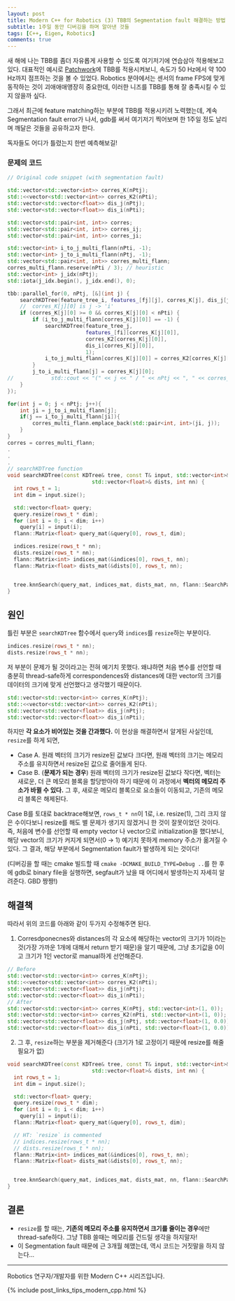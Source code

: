 ```yaml
---
layout: post
title: Modern C++ for Robotics (3) TBB의 Segmentation fault 해결하는 방법 
subtitle: 1주일 동안 디버깅을 하며 알아낸 것들
tags: [C++, Eigen, Robotics]
comments: true
---
```


새 해에 나는 TBB를 좀더 자유롭게 사용할 수 있도록 여기저기에 연습삼아 적용해보고 있다.
대표적인 예시로 [Patchwork](https://github.com/LimHyungTae/patchwork)에 TBB를 적용시켜보니, 속도가 50 Hz에서 약 100 Hz까지 점프하는 것을 볼 수 있었다.
Robotics 분야에서는 센서의 frame FPS에 맞게 동작하는 것이 괴애애애앵장히 중요한데, 이러한 니즈를 TBB를 통해 잘 충족시킬 수 있지 않을까 싶다.

그래서 최근에 feature matching하는 부분에 TBB를 적용시키려 노력했는데, 
계속 Segmentation fault error가 나서, gdb를 써서 여기저기 찍어보며 한 1주일 정도 날리며 깨달은 것들을 공유하고자 한다.

독자들도 어디가 틀렸는지 한번 예측해보길!

### 문제의 코드

```cpp
// Original code snippet (with segmentation fault)

std::vector<std::vector<int>> corres_K(nPtj);
std::<<vector<std::vector<int>> corres_K2(nPti);
std::vector<std::vector<float>> dis_j(nPtj);
std::vector<std::vector<float>> dis_i(nPti);

std::vector<std::pair<int, int>> corres;
std::vector<std::pair<int, int>> corres_ij;
std::vector<std::pair<int, int>> corres_ji;

std::vector<int> i_to_j_multi_flann(nPti, -1);
std::vector<int> j_to_i_multi_flann(nPtj, -1);
std::vector<std::pair<int, int>> corres_multi_flann;
corres_multi_flann.reserve(nPti / 3); // heuristic
std::vector<int> j_idx(nPtj);
std::iota(j_idx.begin(), j_idx.end(), 0);

tbb::parallel_for(0, nPtj, [&](int j) {
    searchKDTree(feature_tree_i, features_[fj][j], corres_K[j], dis_j[j], 1);
    //  corres_K[j][0] is j -> 'i'
    if (corres_K[j][0] >= 0 && corres_K[j][0] < nPti) {
        if (i_to_j_multi_flann[corres_K[j][0]] == -1) {
            searchKDTree(feature_tree_j,
                         features_[fi][corres_K[j][0]],
                         corres_K2[corres_K[j][0]],
                         dis_i[corres_K[j][0]],
                         1);
            i_to_j_multi_flann[corres_K[j][0]] = corres_K2[corres_K[j][0]][0];
        }
        j_to_i_multi_flann[j] = corres_K[j][0];
//            std::cout << "(" << j << " / " << nPtj << ", " << corres_K[j][0] << " / " << nPti << ") " << std::endl;
    }
});

for(int j = 0; j < nPtj; j++){
    int ji = j_to_i_multi_flann[j];
    if(j == i_to_j_multi_flann[ji]){
        corres_multi_flann.emplace_back(std::pair<int, int>(ji, j));
    }
}
corres = corres_multi_flann;
.
.
.
// searchKDTree function
void searchKDTree(const KDTree& tree, const T& input, std::vector<int>& indices,
                           std::vector<float>& dists, int nn) {
  int rows_t = 1;
  int dim = input.size();

  std::vector<float> query;
  query.resize(rows_t * dim);
  for (int i = 0; i < dim; i++)
    query[i] = input(i);
  flann::Matrix<float> query_mat(&query[0], rows_t, dim);

  indices.resize(rows_t * nn);
  dists.resize(rows_t * nn);
  flann::Matrix<int> indices_mat(&indices[0], rows_t, nn);
  flann::Matrix<float> dists_mat(&dists[0], rows_t, nn);


  tree.knnSearch(query_mat, indices_mat, dists_mat, nn, flann::SearchParams(128));
}
```

## 원인 

틀린 부분은 `searchKDTree` 함수에서 `query`와 `indices`를 `resize`하는 부분이다.

```cpp
indices.resize(rows_t * nn);
dists.resize(rows_t * nn);
```

저 부분이 문제가 될 것이라고는 전혀 예기치 못했다. 
왜냐하면 처음 변수를 선언할 때 충분히 thread-safe하게 correspondences와 distances에 대한 vector의 크기를 데이터의 크기에 맞게 선언했다고 생각했기 때문이다.

```cpp
std::vector<std::vector<int>> corres_K(nPtj);
std::<<vector<std::vector<int>> corres_K2(nPti);
std::vector<std::vector<float>> dis_j(nPtj);
std::vector<std::vector<float>> dis_i(nPti); 
```

하지만 **각 요소가 비어있는 것을 간과했다.** 이 현상을 해결하면서 알게된 사실인데, `resize`를 하게 되면,
 
* Case A. 원래 벡터의 크기가 resize된 값보다 크다면, 원래 벡터의 크기는 메모리 주소를 유지하면서 resize된 값으로 줄어들게 된다.
* Case B. (**문제가 되는 경우**) 원래 벡터의 크기가 resize된 값보다 작다면, 벡터는 새로운, 더 큰 메모리 블록을 할당받아야 하기 때문에 이 과정에서 **벡터의 메모리 주소가 바뀔 수 있다.** 그 후, 새로운 메모리 블록으로 요소들이 이동되고, 기존의 메모리 블록은 해제된다.

Case B를 토대로 backtrace해보면, `rows_t * nn`이 1로, i.e. resize(1), 그리 크지 않은 수이다보니 resize를 해도 별 문제가 생기지 않겠거니 한 것이 잘못이었던 것이다.
즉, 처음에 변수를 선언할 때 empty vector<int> 나 vector<float>으로 initialization을 했다보니, 해당 vector의 크기가 커지게 되면서(0 → 1) 예기치 못하게 memory 주소가 옮겨질 수 있다.
그 결과, 해당 부분에서 Segmentation fault가 발생하게 되는 것이다!

(디버깅을 할 때는 cmake 빌드할 때 `cmake -DCMAKE_BUILD_TYPE=Debug ..`를 한 후에 gdb로 binary file을 실행하면, segfault가 났을 때 어디에서 발생하는지 자세히 알려준다. GBD 짱짱!)

 

## 해결책

따라서 위의 코드를 아래와 같이 두가지 수정해주면 된다.

1. Corresdponecnes와 distances의 각 요소에 해당하는 vector의 크기가 1이라는 것(가장 가까운 1개에 대해서 return 받기 때문)을 알기 때문에, 그냥 초기값을 0이고 크기가 1인 vector로 manual하게 선언해준다.

```cpp
// Before 
std::vector<std::vector<int>> corres_K(nPtj);
std::<<vector<std::vector<int>> corres_K2(nPti);
std::vector<std::vector<float>> dis_j(nPtj);
std::vector<std::vector<float>> dis_i(nPti);
// After
std::vector<std::vector<int>> corres_K(nPtj, std::vector<int>(1, 0));
std::vector<std::vector<int>> corres_K2(nPti, std::vector<int>(1, 0));
std::vector<std::vector<float>> dis_j(nPtj, std::vector<float>(1, 0.0));
std::vector<std::vector<float>> dis_i(nPti, std::vector<float>(1, 0.0));
```

2. 그 후, `resize`하는 부분을 제거해준다 (크기가 1로 고정이기 때문에 resize를 해줄 필요가 없) 

```cpp
void searchKDTree(const KDTree& tree, const T& input, std::vector<int>& indices,
                           std::vector<float>& dists, int nn) {
  int rows_t = 1;
  int dim = input.size();

  std::vector<float> query;
  query.resize(rows_t * dim);
  for (int i = 0; i < dim; i++)
    query[i] = input(i);
  flann::Matrix<float> query_mat(&query[0], rows_t, dim);

  // HT: `resize` is commented
  // indices.resize(rows_t * nn);
  // dists.resize(rows_t * nn);
  flann::Matrix<int> indices_mat(&indices[0], rows_t, nn);
  flann::Matrix<float> dists_mat(&dists[0], rows_t, nn);


  tree.knnSearch(query_mat, indices_mat, dists_mat, nn, flann::SearchParams(128));
}
```

## 결론

* `resize`를 할 때는, **기존의 메모리 주소를 유지하면서 크기를 줄이는 경우**에만 thread-safe하다. 그냥 TBB 쓸때는 메모리를 건드릴 생각을 하지말자!
* 이 Segmentation fault 때문에 근 3개월 헤맸는데, 역시 코드는 거짓말을 하지 않는다...

---

Robotics 연구자/개발자를 위한 Modern C++ 시리즈입니다.

{% include post_links_tips_modern_cpp.html %}
